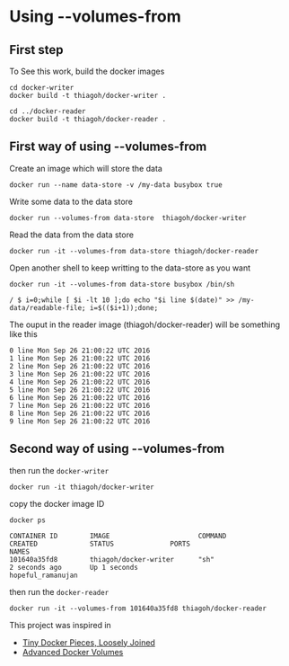 # Using --volumes-from

## First step

To See this work, build the docker images

```shell
cd docker-writer
docker build -t thiagoh/docker-writer .

cd ../docker-reader
docker build -t thiagoh/docker-reader .
```

## First way of using --volumes-from

Create an image which will store the data

```shell
docker run --name data-store -v /my-data busybox true
```
Write some data to the data store

```shell
docker run --volumes-from data-store  thiagoh/docker-writer
```
Read the data from the data store

```shell
docker run -it --volumes-from data-store thiagoh/docker-reader
```
Open another shell to keep writting to the data-store as you want
```shell
docker run -it --volumes-from data-store busybox /bin/sh

/ $ i=0;while [ $i -lt 10 ];do echo "$i line $(date)" >> /my-data/readable-file; i=$(($i+1));done;
```

The ouput in the reader image (thiagoh/docker-reader) will be something like this
```shell
0 line Mon Sep 26 21:00:22 UTC 2016
1 line Mon Sep 26 21:00:22 UTC 2016
2 line Mon Sep 26 21:00:22 UTC 2016
3 line Mon Sep 26 21:00:22 UTC 2016
4 line Mon Sep 26 21:00:22 UTC 2016
5 line Mon Sep 26 21:00:22 UTC 2016
6 line Mon Sep 26 21:00:22 UTC 2016
7 line Mon Sep 26 21:00:22 UTC 2016
8 line Mon Sep 26 21:00:22 UTC 2016
9 line Mon Sep 26 21:00:22 UTC 2016
```

## Second way of using --volumes-from

then run the `docker-writer`

```shell
docker run -it thiagoh/docker-writer
```

copy the docker image ID

```shell
docker ps 

CONTAINER ID        IMAGE                      COMMAND                  CREATED             STATUS              PORTS                               NAMES
101640a35fd8        thiagoh/docker-writer      "sh"                     2 seconds ago       Up 1 seconds                                            hopeful_ramanujan
```

then run the `docker-reader`

```shell
docker run -it --volumes-from 101640a35fd8 thiagoh/docker-reader
```

This project was inspired in

 - [Tiny Docker Pieces, Loosely Joined](http://www.offermann.us/2013/12/tiny-docker-pieces-loosely-joined.html)
 - [Advanced Docker Volumes](http://crosbymichael.com/advanced-docker-volumes.html)